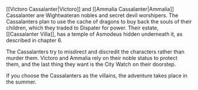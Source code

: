 [[Victoro Cassalanter|Victoro]] and [[Ammalia Cassalanter|Ammalia]] Cassalanter are Wightwateran nobles and secret devil worshipers. The Cassalanters plan to use the cache of dragons to buy back the souls of their children, which they traded to Dispater for power. Their estate, [[Cassalanter Villa]], has a temple of Asmodeus hidden underneath it, as described in chapter 6.

The Cassalanters try to misdirect and discredit the characters rather than murder them. Victoro and Ammalia rely on their noble status to protect them, and the last thing they want is the City Watch on their doorstep. 

If you choose the Cassalanters as the villains, the adventure takes place in the summer.